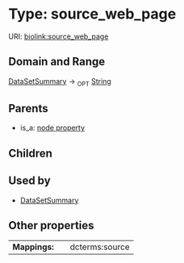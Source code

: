 
# Type: source_web_page




URI: [biolink:source_web_page](https://w3id.org/biolink/vocab/source_web_page)


## Domain and Range

[DataSetSummary](DataSetSummary.md) ->  <sub>OPT</sub> [String](types/String.md)

## Parents

 *  is_a: [node property](node_property.md)

## Children


## Used by

 * [DataSetSummary](DataSetSummary.md)

## Other properties

|  |  |  |
| --- | --- | --- |
| **Mappings:** | | dcterms:source |

